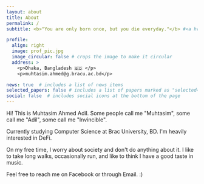 ```yaml
---
layout: about
title: About
permalink: /
subtitle: <b>"You are only born once, but you die everyday."</b> #<a href='#'>Affiliations</a>. Address. Contacts. Moto. Etc. these are html tags

profile:
  align: right
  image: prof_pic.jpg
  image_circular: false # crops the image to make it circular
  address: >
    <p>Dhaka, Bangladesh 🇧🇩 </p>
    <p>muhtasim.ahmed@g.bracu.ac.bd</p>

news: true  # includes a list of news items
selected_papers: false # includes a list of papers marked as "selected={true}"
social: false  # includes social icons at the bottom of the page
---
```


Hi! 
This is Muhtasim Ahmed Adil. Some people call me "Muhtasim", some call me "Adil", some call me "Invincible". 

Currently studying Computer Science at Brac University, BD. I'm heavily interested in DeFi. 

On my free time, I worry about society and don't do anything about it. I like to take long walks, occasionally run, and like to think I have a good taste in music.

Feel free to reach me on Facebook or through Email. :) 

















